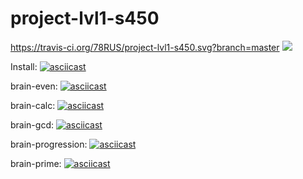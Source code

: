 # project-lvl1-s450
https://travis-ci.org/78RUS/project-lvl1-s450.svg?branch=master
<a href="https://codeclimate.com/github/78RUS/project-lvl1-s450/maintainability"><img src="https://api.codeclimate.com/v1/badges/8f2d4df272f27454659c/maintainability" /></a>

Install:
[![asciicast](https://asciinema.org/a/230948.svg)](https://asciinema.org/a/230948)

brain-even:
[![asciicast](https://asciinema.org/a/230950.svg)](https://asciinema.org/a/230950)

brain-calc:
[![asciicast](https://asciinema.org/a/aMMQ62TJllc7QXdUKRPVuJuNZ.svg)](https://asciinema.org/a/aMMQ62TJllc7QXdUKRPVuJuNZ)

brain-gcd:
[![asciicast](https://asciinema.org/a/230952.svg)](https://asciinema.org/a/230952)

brain-progression:
[![asciicast](https://asciinema.org/a/231201.svg)](https://asciinema.org/a/231201)

brain-prime:
[![asciicast](https://asciinema.org/a/231203.svg)](https://asciinema.org/a/231203)
